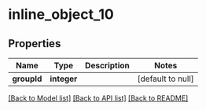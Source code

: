 # inline_object_10

## Properties
Name | Type | Description | Notes
------------ | ------------- | ------------- | -------------
**groupId** | **integer** |  | [default to null]

[[Back to Model list]](../README.md#documentation-for-models) [[Back to API list]](../README.md#documentation-for-api-endpoints) [[Back to README]](../README.md)


